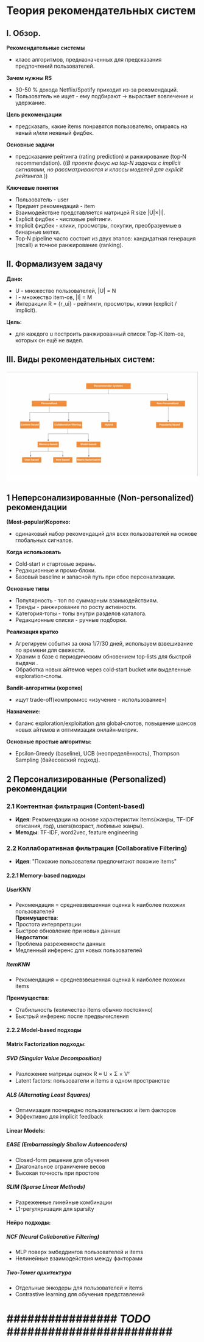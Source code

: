 # Теория рекомендательных систем

## I. Обзор. 

**Рекомендательные системы**  
- класс алгоритмов, предназначенных для предсказания предпочтений пользователей.  

**Зачем нужны RS**
- 30-50 % дохода Netflix/Spotify приходит из-за рекомендаций.
- Пользователь не ищет - ему подбирают → вырастает вовлечение и удержание.
  
**Цель рекомендации**  
- предсказать, какие items понравятся пользователю, опираясь на явный и/или неявный фидбек.

**Основные задачи**
- предсказание рейтинга (rating prediction) и ранжирование (top‑N recommendation). ((*В проекте фокус на top‑N задачах с implicit сигналами, но рассматриваются и классы моделей для explicit рейтингов.*))  

**Ключевые понятия**
- Пользователь - user
- Предмет рекомендаций - item
- Взаимодействие представляется матрицей R size |U|×|I|.
- Explicit фидбек - числовые рейтинги.
- Implicit фидбек - клики, просмотры, покупки, преобразуемые в бинарные метки.
- Top‑N pipeline часто состоит из двух этапов: кандидатная генерация (recall) и точное ранжирование (ranking).
  
## II. Формализуем задачу
**Дано:**
- U - множество пользователей, |U| = N
- I - множество item-ов, |I| = M
- Интеракции R = {r_ui} - рейтинги, просмотры, клики (explicit / implicit).

**Цель:**
- для каждого u построить ранжированный список Top-K item-ов, которых он ещё не видел.
  
## III. Виды рекомендательных систем:
![Виды рекомендательных систем.](https://github.com/Aliaksandr-Borsuk/Recommender_Systems_project/blob/main/pictures/Types%20of%20recommendation%20systems.jpg)  

## 1 Неперсонализированные (Non-personalized) рекомендации 
**(Most-popular)Коротко:**
- одинаковый набор рекомендаций для всех пользователей на основе глобальных сигналов.

**Когда использовать**
- Cold‑start и стартовые экраны.
- Редакционные и промо‑блоки.
- Базовый baseline и запасной путь при сбое персонализации.

**Основные типы**
- Популярность - топ по суммарным взаимодействиям.
- Тренды - ранжирование по росту активности.
- Категория‑топы - топы внутри разделов каталога.
- Редакционные списки - ручные подборки.

**Реализация кратко**
- Агрегируем события за окна 1/7/30 дней, используем взвешивание по времени для свежести.
- Храним в базе с периодическим обновением top‑lists для быстрой выдачи .
- Обработка новых айтемов через cold‑start bucket или выделенные exploration‑слоты.

**Bandit‑алгоритмы (коротко)**
- ищут trade-off(компромисс «изучение - использование»)
  
**Назначение:**
- баланс exploration/exploitation для global‑слотов, повышение шансов новых айтемов и оптимизация онлайн‑метрик.

**Основные простые алгоритмы:** 
- Epsilon‑Greedy (baseline), UCB (неопределённость), Thompson Sampling (байесовский подход).

## 2 Персонализированные (Personalized) рекомендации 
### 2.1 Контентная фильтрация (Content-based)
- **Идея**: Рекомендации на основе характеристик items(жанры, TF-IDF описания, год), users(возраст, любимые жанры).
- **Методы**: TF-IDF, word2vec, feature engineering

### 2.2 Коллаборативная фильтрация (Collaborative Filtering)
- **Идея**: "Похожие пользователи предпочитают похожие items"

#### **2.2.1 Memory-based подходы** 

##### **UserKNN**
- Рекомендация = средневзвешенная оценка k наиболее похожих пользователей  
**Преимущества**:  
- Простота интерпретации
- Быстрое обновление при новых данных  
**Недостатки**:
- Проблема разреженности данных
- Медленный инференс для новых пользователей  

##### **ItemKNN**
- Рекомендация = средневзвешенная оценка k наиболее похожих items  

**Преимущества**:  
- Стабильность (количество items обычно постоянно)
- Быстрый инференс после предвычисления 

#### **2.2.2 Model-based подходы** 

#### **Matrix Factorization подходы:**

##### **SVD (Singular Value Decomposition)**
- Разложение матрицы оценок R ≈ U × Σ × Vᵀ
- Latent factors: пользователи и items в одном пространстве

##### **ALS (Alternating Least Squares)**
- Оптимизация поочередно пользовательских и item факторов
- Эффективно для implicit feedback

#### **Linear Models:**

##### **EASE (Embarrassingly Shallow Autoencoders)**
- Closed-form решение для обучения
- Диагональное ограничение весов
- Высокая точность при простоте

##### **SLIM (Sparse Linear Methods)**
- Разреженные линейные комбинации
- L1-регуляризация для sparsity

#### **Нейро подходы:**

##### **NCF (Neural Collaborative Filtering)**
- MLP поверх эмбеддингов пользователей и items
- Нелинейные взаимодействия между факторами

##### **Two-Tower архитектура**
- Отдельные энкодеры для пользователей и items
- Contrastive learning для обучения представлений

# *################ TODO ########################*
